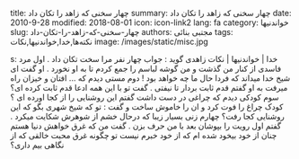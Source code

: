 title: چهار سخنی که زاهد را تکان داد
summary: چهار سخنی که زاهد را تکان داد
date: 2010-9-28
modified: 2018-08-01
icon:  icon-link2
lang: fa
category: خواندنیها
slug: چهار-سخنی-که-زاهد-را-تکان-داد
authors: مجتبی بنائی
tags: نکته‌ها,خدا,خواندنیها,نکات
image: /images/static/misc.jpg

s: خدا | خواندنیها | نکات    زاهدی گوید :  جواب چهار نفر مرا سخت تکان داد . اول مرد فاسدی از کنار من گذشت و من گوشه لباسم را جمع کردم تا به او نخورد . او گفت ای شیخ خدا میداند که فردا حال ما چه خواهد بود !    دوم مستی دیدم که ...  افتان و خیزان راه میرفت به او گفتم قدم ثابت بردار تا نیفتی . گفت تو با این همه ادعا قدم ثابت کرده ای؟    سوم کودکی دیدم که چراغی در دست داشت گفتم این روشنایی را از کجا اورده ای ؟ کودک چراغ را فوت کرد و ان را خاموش ساخت و گفت : تو که شیخ شهری بگو که این روشنایی کجا رفت؟    چهارم زنی بسیار زیبا که درحال خشم از شوهرش شکایت میکرد . گفتم اول رویت را بپوشان بعد با من حرف بزن .   گفت من که غرق خواهش دنیا هستم  چنان از خود بیخود شده ام که از خود خبرم نیست تو چگونه غرق محبت خالقی که از نگاهی بیم داری؟